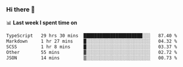### Hi there 👋

<!--
**DBvc/DBvc** is a ✨ _special_ ✨ repository because its `README.md` (this file) appears on your GitHub profile.

Here are some ideas to get you started:

- 🔭 I’m currently working on ...
- 🌱 I’m currently learning ...
- 👯 I’m looking to collaborate on ...
- 🤔 I’m looking for help with ...
- 💬 Ask me about ...
- 📫 How to reach me: ...
- 😄 Pronouns: ...
- ⚡ Fun fact: ...
-->

📊 **Last week I spent time on**
<!--START_SECTION:waka-->

```txt
TypeScript   29 hrs 30 mins  ██████████████████████░░░   87.40 %
Markdown     1 hr 27 mins    █░░░░░░░░░░░░░░░░░░░░░░░░   04.32 %
SCSS         1 hr 8 mins     █░░░░░░░░░░░░░░░░░░░░░░░░   03.37 %
Other        55 mins         ▓░░░░░░░░░░░░░░░░░░░░░░░░   02.72 %
JSON         14 mins         ▒░░░░░░░░░░░░░░░░░░░░░░░░   00.73 %
```

<!--END_SECTION:waka-->
